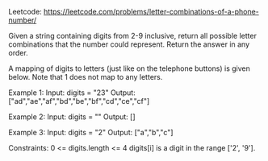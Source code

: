 Leetcode: https://leetcode.com/problems/letter-combinations-of-a-phone-number/

Given a string containing digits from 2-9 inclusive, return all possible letter combinations that the number could represent. Return the answer in any order.

A mapping of digits to letters (just like on the telephone buttons) is given below. Note that 1 does not map to any letters.


 
Example 1:
Input: digits = "23"
Output: ["ad","ae","af","bd","be","bf","cd","ce","cf"]

Example 2:
Input: digits = ""
Output: []

Example 3:
Input: digits = "2"
Output: ["a","b","c"]
 

Constraints:
0 <= digits.length <= 4
digits[i] is a digit in the range ['2', '9'].